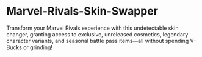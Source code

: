 # Marvel-Rivals-Skin-Swapper
Transform your Marvel Rivals experience with this undetectable skin changer, granting access to exclusive, unreleased cosmetics, legendary character variants, and seasonal battle pass items—all without spending V-Bucks or grinding!
